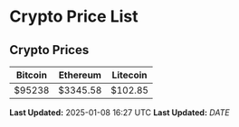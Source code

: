 # Crypto Price List

## Crypto Prices
| Bitcoin | Ethereum | Litecoin |
| ------- | -------- | -------- |
| $95238 | $3345.58 | $102.85 |
**Last Updated:** 2025-01-08 16:27 UTC
**Last Updated:** $DATE$
